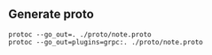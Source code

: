 ## Generate proto

```shell
protoc --go_out=. ./proto/note.proto
protoc --go_out=plugins=grpc:. ./proto/note.proto
```